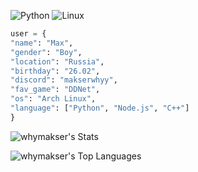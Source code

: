 ![Python](https://img.shields.io/badge/Code-Python-informational?style=flat&logo=python&color=7d7675)
![Linux](https://img.shields.io/badge/System-Linux-informational?style=flat&logo=linux&color=4a4747)
```python
user = {
"name": "Max",
"gender": "Boy",
"location": "Russia",
"birthday": "26.02",
"discord": "makserwhyy",
"fav_game": "DDNet",
"os": "Arch Linux",
"language": ["Python", "Node.js", "C++"]
}
```


![whymakser's Stats](https://github-readme-stats.vercel.app/api?username=whymakser&theme=dark&show_icons=true&hide_border=false&count_private=false)


![whymakser's Top Languages](https://github-readme-stats.vercel.app/api/top-langs/?username=whymakser&theme=dark&show_icons=true&hide_border=false&layout=compact)
